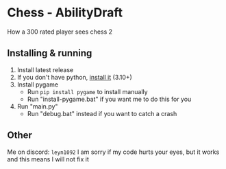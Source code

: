 # Chess - AbilityDraft
How a 300 rated player sees chess 2

## Installing & running
1. Install latest release
2. If you don't have python, [install it](https://www.python.org) (3.10+)
3. Install pygame
   - Run `pip install pygame` to install manually
   - Run "install-pygame.bat" if you want me to do this for you
5. Run "main.py"
   - Run "debug.bat" instead if you want to catch a crash

## Other
Me on discord: `leyn1092`
I am sorry if my code hurts your eyes, but it works and this means I will not fix it
